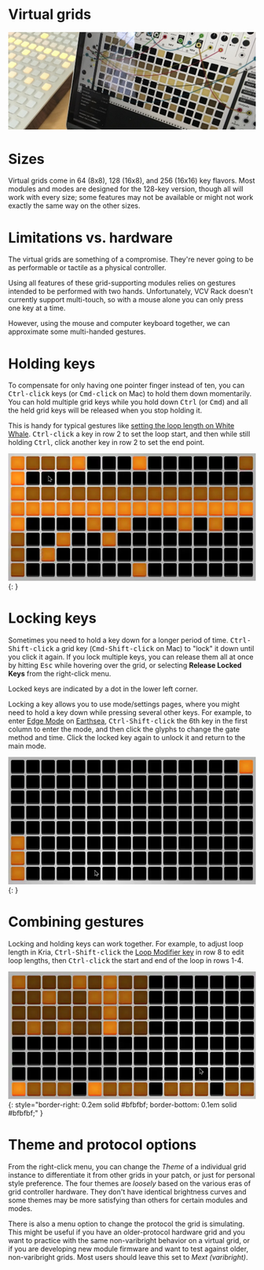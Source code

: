 # Virtual grids

![original prototype virtual grid in VCV Rack 0.5](../images/prototype.jpg)

# Sizes

Virtual grids come in 64 (8x8), 128 (16x8), and 256 (16x16) key flavors. Most modules and modes are designed for the 128-key version, though all will work with every size; some features may not be available or might not work exactly the same way on the other sizes.

# Limitations vs. hardware

The virtual grids are something of a compromise. They're never going to be as performable or tactile as a physical controller. 

Using all features of these grid-supporting modules relies on gestures intended to be performed with two hands. Unfortunately, VCV Rack doesn't currently support multi-touch, so with a mouse alone you can only press one key at a time.

However, using the mouse and computer keyboard together, we can approximate some multi-handed gestures.

# Holding keys

To compensate for only having one pointer finger instead of ten, you can <kbd>Ctrl-click</kbd> keys (or <kbd>Cmd-click</kbd> on Mac) to hold them down momentarily. You can hold multiple grid keys while you hold down <kbd>Ctrl</kbd> (or <kbd>Cmd</kbd>) and all the held grid keys will be released when you stop holding it.

This is handy for typical gestures like [setting the loop length on White Whale](http://monome.org/docs/whitewhale/#position--clock). <kbd>Ctrl-click</kbd> a key in row 2 to set the loop start, and then while still holding <kbd>Ctrl</kbd>, click another key in row 2 to set the end point.

![ctrl-clicking keys to set white whale loop length](../images/whitewhale-ctrl-click.webp){: }

# Locking keys

Sometimes you need to hold a key down for a longer period of time. <kbd>Ctrl-Shift-click</kbd> a grid key (<kbd>Cmd-Shift-click</kbd> on Mac) to "lock" it down until you click it again. If you lock multiple keys, you can release them all at once by hitting <kbd>Esc</kbd> while hovering over the grid, or selecting **Release Locked Keys** from the right-click menu.

Locked keys are indicated by a dot in the lower left corner. 

Locking a key allows you to use mode/settings pages, where you might need to hold a key down while pressing several other keys. For example, to enter [Edge Mode](http://monome.org/docs/earthsea/#edge) on [Earthsea](../modules/earthsea), <kbd>Ctrl-Shift-click</kbd> the 6th key in the first column to enter the mode, and then click the glyphs to change the gate method and time. Click the locked key again to unlock it and return to the main mode.

![ctrl-shift-clicking keys to lock earthsea glyph mode](../images/earthsea-ctrl-shift-click.webp){: }

# Combining gestures

Locking and holding keys can work together. For example, to adjust loop length in Kria, <kbd>Ctrl-Shift-click</kbd> the [Loop Modifier key](https://monome.org/docs/ansible/kria/#modifiers) in row 8 to edit loop lengths, then <kbd>Ctrl-click</kbd> the start and end of the loop in rows 1-4.

![ctrl-shift-clicking to lock kria loop modifier mode, then ctrl-clicking to set loop length](../images/kria-combined-gestures.webp){: style="border-right: 0.2em solid #bfbfbf; border-bottom: 0.1em solid #bfbfbf;" }

# Theme and protocol options

From the right-click menu, you can change the *Theme* of a individual grid instance to differentiate it from other grids in your patch, or just for personal style preference. The four themes are *loosely* based on the various eras of grid controller hardware. They don't have identical brightness curves and some themes may be more satisfying than others for certain modules and modes.

There is also a menu option to change the protocol the grid is simulating. This might be useful if you have an older-protocol hardware grid and you want to practice with the same non-varibright behavior on a virtual grid, or if you are developing new module firmware and want to test against older, non-varibright grids. Most users should leave this set to *Mext (varibright)*.

